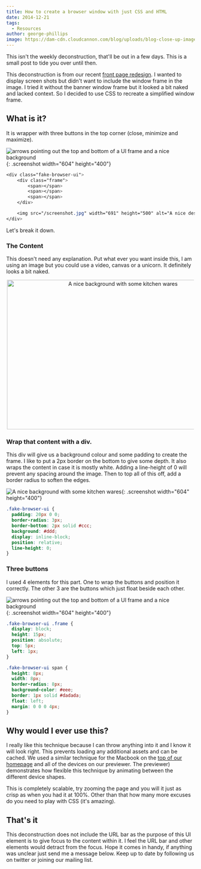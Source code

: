 ```yaml
---
title: How to create a browser window with just CSS and HTML
date: 2014-12-21
tags:
  - Resources
author: george-phillips
image: https://dam-cdn.cloudcannon.com/blog/uploads/blog-close-up-image-of-code.jpg
---
```


This isn't the weekly deconstruction, that'll be out in a few days. This is a small post to tide you over until then.

This deconstruction is from our recent [front page redesign](/). I wanted to display screen shots but didn't want to include the window frame in the image. I tried it without the banner window frame but it looked a bit naked and lacked context. So I decided to use CSS to recreate a simplified window frame.

## What is it?

It is wrapper with three buttons in the top corner (close, minimize and maximize).

![arrows pointing out the top and bottom of a UI frame and a nice background](https://dam-cdn.cloudcannon.com/blog/assets/blog/deconstructions/browser-image-with-arrows.jpg){: .screenshot width="604" height="400"}

```css
<div class="fake-browser-ui">
    <div class="frame">
        <span></span>
        <span></span>
        <span></span>
    </div>

    <img src="/screenshot.jpg" width="691" height="500" alt="A nice description">
</div>
```

Let's break it down.

### The Content

This doesn't need any explanation. Put what ever you want inside this, I am using an image but you could use a video, canvas or a unicorn. It definitely looks a bit naked.

<div class="blank-image-wrapper"><img loading=lazy width="604" height="400" alt="A nice background with some kitchen wares" src="/assets/blog/deconstructions/browser-image.jpg" /></div>

### Wrap that content with a div.

This div will give us a background colour and some padding to create the frame. I like to put a 2px border on the bottom to give some depth. It also wraps the content in case it is mostly white. Adding a line-height of 0 will prevent any spacing around the image. Then to top all of this off, add a border radius to soften the edges.

![A nice background with some kitchen wares](https://dam-cdn.cloudcannon.com/blog/assets/blog/deconstructions/browser-image.jpg){: .screenshot width="604" height="400"}

```css
.fake-browser-ui {
  padding: 20px 0 0;
  border-radius: 3px;
  border-bottom: 2px solid #ccc;
  background: #ddd;
  display: inline-block;
  position: relative;
  line-height: 0;
}
```

### Three buttons

I used 4 elements for this part. One to wrap the buttons and position it correctly. The other 3 are the buttons which just float beside each other.

![arrows pointing out the top and bottom of a UI frame and a nice background](https://dam-cdn.cloudcannon.com/blog/assets/blog/deconstructions/browser-image-with-arrows.jpg){: .screenshot width="604" height="400"}

```css
.fake-browser-ui .frame {
  display: block;
  height: 15px;
  position: absolute;
  top: 5px;
  left: 1px;
}

.fake-browser-ui span {
  height: 8px;
  width: 8px;
  border-radius: 8px;
  background-color: #eee;
  border: 1px solid #dadada;
  float: left;
  margin: 0 0 0 4px;
}
```

## Why would I ever use this?

I really like this technique because I can throw anything into it and I know it will look right. This prevents loading any additional assets and can be cached. We used a similar technique for the Macbook on the [top of our homepage](/) and all of the devices on our previewer. The previewer) demonstrates how flexible this technique by animating between the different device shapes.

This is completely scalable, try zooming the page and you will it just as crisp as when you had it at 100%. Other than that how many more excuses do you need to play with CSS (it's amazing).

## That's it

This deconstruction does not include the URL bar as the purpose of this UI element is to give focus to the content within it. I feel the URL bar and other elements would detract from the focus. Hope it comes in handy, if anything was unclear just send me a message below. Keep up to date by following us on twitter or joining our mailing list.

<style type="text/css">.fake-browser-ui {
    max-width: 500px;
    margin: 0 auto;
    display: block;
}

.fake-browser-ui img {
    margin: 0 auto;
}

.blank-image-wrapper {
    max-width: 500px;
    margin: 0 auto;
    text-align: center;
}</style>
